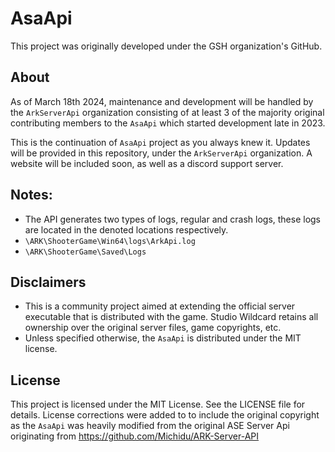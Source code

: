 # AsaApi
This project was originally developed under the GSH organization's GitHub.

## About
As of March 18th 2024, maintenance and development will be handled by the `ArkServerApi` organization consisting of at least 3 of the majority original contributing members to the `AsaApi` which started development late in 2023.

This is the continuation of `AsaApi` project as you always knew it. 
Updates will be provided in this repository, under the `ArkServerApi` organization.
A website will be included soon, as well as a discord support server.

## Notes:
- The API generates two types of logs, regular and crash logs, these logs are located in the denoted locations respectively.
- `\ARK\ShooterGame\Win64\logs\ArkApi.log`
- `\ARK\ShooterGame\Saved\Logs`

## Disclaimers
- This is a community project aimed at extending the official server executable that is distributed with the game. Studio Wildcard retains all ownership over the original server files, game copyrights, etc.
- Unless specified otherwise, the `AsaApi` is distributed under the MIT license.

## License
This project is licensed under the MIT License. See the LICENSE file for details.
License corrections were added to to include the original copyright as the `AsaApi` was heavily modified from the original ASE Server Api originating from https://github.com/Michidu/ARK-Server-API
